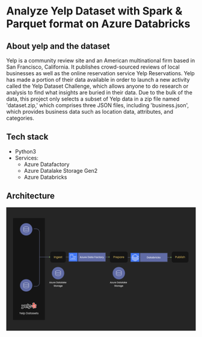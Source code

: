 # Analyze Yelp Dataset with Spark & Parquet format on Azure Databricks

## About yelp and the dataset
Yelp is a community review site and an American multinational firm based in San Francisco, California. It publishes crowd-sourced reviews of local businesses as well as the online reservation service Yelp Reservations. Yelp has made a portion of their data available in order to launch a new activity called the Yelp Dataset Challenge, which allows anyone to do research or analysis to find what insights are buried in their data. Due to the bulk of the data, this project only selects a subset of Yelp data in a zip file named 'dataset.zip,' which comprises three JSON files, including 'business.json', which provides business data such as location data, attributes, and categories.

## Tech stack
- Python3
- Services: 
  - Azure Datafactory
  - Azure Datalake Storage Gen2
  - Azure Databricks

## Architecture

![architecture_diagram](./architecture.png)